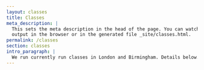 ```yaml
---
layout: classes
title: Classes
meta_description: |
  This sets the meta description in the head of the page. You can watch the 
  output in the browser or in the generated file _site/classes.html.
permalink: /classes
section: classes
intro_paragraph: |
  We run currently run classes in London and Birmingham. Details below.
---
```


